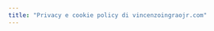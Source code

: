 ```yaml
---
title: "Privacy e cookie policy di vincenzoingraojr.com"
---
```

<script id="CookieDeclaration" src="https://consent.cookiebot.com/6b3f7316-cc1c-482a-8a82-3874fd59fcd1/cd.js" type="text/javascript" async></script>